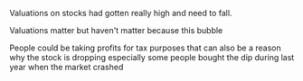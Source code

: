 Valuations on stocks had gotten really high and need to fall.  
  
Valuations matter but haven't matter because this bubble  
  
People could be taking profits for tax purposes that can also be a reason why the stock is dropping especially some people bought the dip during last year when the market crashed